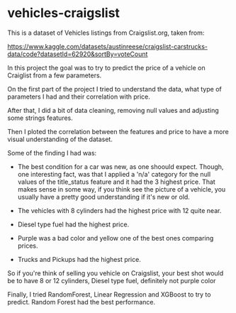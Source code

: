 # vehicles-craigslist

This is a dataset of Vehicles listings from Craigslist.org, taken from:

https://www.kaggle.com/datasets/austinreese/craigslist-carstrucks-data/code?datasetId=62920&sortBy=voteCount

In this project the goal was to try to predict the price of a vehicle on Craiglist from a few parameters.

On the first part of the project I tried to understand the data, what type of parameters I had and their correlation with price.

After that, I did a bit of data cleaning, removing null values and adjusting some strings features.

Then I ploted the correlation between the features and price to have a more visual understanding of the dataset.

Some of the finding I had was:

* The best condition for a car was new, as one shoould expect. Though, one interesting fact, was that I applied a 'n/a' category for the null values of the title_status feature and it had the 3 highest price. That makes sense in some way, if you think see the picture of a vehicle, you usually have a pretty good understanding if it's new or old.

* The vehicles with 8 cylinders had the highest price with 12 quite near.
* Diesel type fuel had the highest price.
* Purple was a bad color and yellow one of the best ones comparing prices.
* Trucks and Pickups had the highest price.

So if you're think of selling you vehicle on Craigslist, your best shot would be to have 8 or 12 cylinders, Diesel type fuel, definitely not purple color


Finally, I tried RandomForest, Linear Regression and XGBoost to try to predict. Random Forest had the best performance.
